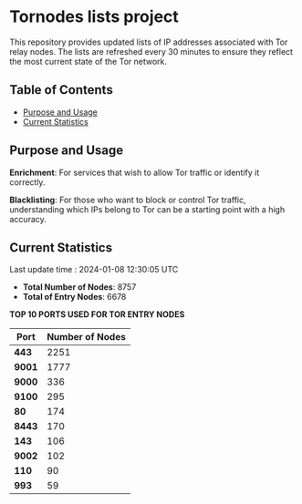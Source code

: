 # Tornodes lists project

This repository provides updated lists of IP addresses associated with Tor relay nodes. The lists are refreshed every 30 minutes to ensure they reflect the most current state of the Tor network.

## Table of Contents

- [Purpose and Usage](#purpose-and-usage)
- [Current Statistics](#current-statistics)


## Purpose and Usage

**Enrichment**: For services that wish to allow Tor traffic or identify it correctly.

**Blacklisting**: For those who want to block or control Tor traffic, understanding which IPs belong to Tor can be a starting point with a high accuracy.

## Current Statistics

Last update time : 2024-01-08 12:30:05 UTC

- **Total Number of Nodes**: 8757
- **Total of Entry Nodes**: 6678

**TOP 10 PORTS USED FOR TOR ENTRY NODES**

| **Port** | **Number of Nodes** |
|------|-----------------|
| **443**   | 2251  |
| **9001**   | 1777  |
| **9000**   | 336  |
| **9100**   | 295  |
| **80**   | 174  |
| **8443**   | 170  |
| **143**   | 106  |
| **9002**   | 102  |
| **110**   | 90  |
| **993**   | 59  |

